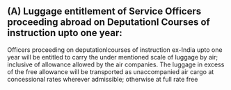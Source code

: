 ## (A) Luggage entitlement of Service Officers proceeding abroad on Deputationl Courses of instruction upto one year:

Officers proceeding on deputationlcourses of instruction ex-India upto one year will be entitled to carry the under mentioned scale of luggage by air; inclusive of allowance allowed by the air companies. The luggage in excess of the free allowance will be transported as unaccompanied air cargo at concessional rates wherever admissible; otherwise at full rate free
